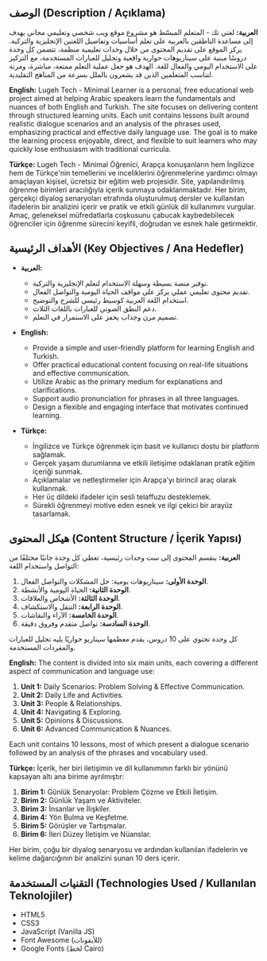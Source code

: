 ## الوصف (Description / Açıklama)

**العربية:**
لغتي تك - المتعلم المبسّط هو مشروع موقع ويب شخصي وتعليمي مجاني يهدف إلى مساعدة الناطقين بالعربية على تعلم أساسيات وتفاصيل اللغتين الإنجليزية والتركية. يركز الموقع على تقديم المحتوى من خلال وحدات تعليمية منظمة، تتضمن كل وحدة دروسًا مبنية على سيناريوهات حوارية واقعية وتحليل للعبارات المستخدمة، مع التركيز على الاستخدام اليومي والفعال للغة. الهدف هو جعل عملية التعلم ممتعة، مباشرة، ومرنة لتناسب المتعلمين الذين قد يشعرون بالملل بسرعة من المناهج التقليدية.

**English:**
Lugeh Tech - Minimal Learner is a personal, free educational web project aimed at helping Arabic speakers learn the fundamentals and nuances of both English and Turkish. The site focuses on delivering content through structured learning units. Each unit contains lessons built around realistic dialogue scenarios and an analysis of the phrases used, emphasizing practical and effective daily language use. The goal is to make the learning process enjoyable, direct, and flexible to suit learners who may quickly lose enthusiasm with traditional curricula.

**Türkçe:**
Lugeh Tech - Minimal Öğrenici, Arapça konuşanların hem İngilizce hem de Türkçe'nin temellerini ve inceliklerini öğrenmelerine yardımcı olmayı amaçlayan kişisel, ücretsiz bir eğitim web projesidir. Site, yapılandırılmış öğrenme birimleri aracılığıyla içerik sunmaya odaklanmaktadır. Her birim, gerçekçi diyalog senaryoları etrafında oluşturulmuş dersler ve kullanılan ifadelerin bir analizini içerir ve pratik ve etkili günlük dil kullanımını vurgular. Amaç, geleneksel müfredatlarla coşkusunu çabucak kaybedebilecek öğrenciler için öğrenme sürecini keyifli, doğrudan ve esnek hale getirmektir.

## الأهداف الرئيسية (Key Objectives / Ana Hedefler)

*   **العربية:**
    *   توفير منصة بسيطة وسهلة الاستخدام لتعلم الإنجليزية والتركية.
    *   تقديم محتوى تعليمي عملي يركز على مواقف الحياة اليومية والتواصل الفعال.
    *   استخدام اللغة العربية كوسيط رئيسي للشرح والتوضيح.
    *   دعم النطق الصوتي للعبارات باللغات الثلاث.
    *   تصميم مرن وجذاب يحفز على الاستمرار في التعلم.

*   **English:**
    *   Provide a simple and user-friendly platform for learning English and Turkish.
    *   Offer practical educational content focusing on real-life situations and effective communication.
    *   Utilize Arabic as the primary medium for explanations and clarifications.
    *   Support audio pronunciation for phrases in all three languages.
    *   Design a flexible and engaging interface that motivates continued learning.

*   **Türkçe:**
    *   İngilizce ve Türkçe öğrenmek için basit ve kullanıcı dostu bir platform sağlamak.
    *   Gerçek yaşam durumlarına ve etkili iletişime odaklanan pratik eğitim içeriği sunmak.
    *   Açıklamalar ve netleştirmeler için Arapça'yı birincil araç olarak kullanmak.
    *   Her üç dildeki ifadeler için sesli telaffuzu desteklemek.
    *   Sürekli öğrenmeyi motive eden esnek ve ilgi çekici bir arayüz tasarlamak.

## هيكل المحتوى (Content Structure / İçerik Yapısı)

**العربية:**
ينقسم المحتوى إلى ست وحدات رئيسية، تغطي كل وحدة جانبًا مختلفًا من التواصل واستخدام اللغة:
1.  **الوحدة الأولى:** سيناريوهات يومية: حل المشكلات والتواصل الفعال.
2.  **الوحدة الثانية:** الحياة اليومية والأنشطة.
3.  **الوحدة الثالثة:** الأشخاص والعلاقات.
4.  **الوحدة الرابعة:** التنقل والاستكشاف.
5.  **الوحدة الخامسة:** الآراء والنقاشات.
6.  **الوحدة السادسة:** تواصل متقدم وفروق دقيقة.

كل وحدة تحتوي على 10 دروس، يقدم معظمها سيناريو حواريًا يليه تحليل للعبارات والمفردات المستخدمة.

**English:**
The content is divided into six main units, each covering a different aspect of communication and language use:
1.  **Unit 1:** Daily Scenarios: Problem Solving & Effective Communication.
2.  **Unit 2:** Daily Life and Activities.
3.  **Unit 3:** People & Relationships.
4.  **Unit 4:** Navigating & Exploring.
5.  **Unit 5:** Opinions & Discussions.
6.  **Unit 6:** Advanced Communication & Nuances.

Each unit contains 10 lessons, most of which present a dialogue scenario followed by an analysis of the phrases and vocabulary used.

**Türkçe:**
İçerik, her biri iletişimin ve dil kullanımının farklı bir yönünü kapsayan altı ana birime ayrılmıştır:
1.  **Birim 1:** Günlük Senaryolar: Problem Çözme ve Etkili İletişim.
2.  **Birim 2:** Günlük Yaşam ve Aktiviteler.
3.  **Birim 3:** İnsanlar ve İlişkiler.
4.  **Birim 4:** Yön Bulma ve Keşfetme.
5.  **Birim 5:** Görüşler ve Tartışmalar.
6.  **Birim 6:** İleri Düzey İletişim ve Nüanslar.

Her birim, çoğu bir diyalog senaryosu ve ardından kullanılan ifadelerin ve kelime dağarcığının bir analizini sunan 10 ders içerir.

## التقنيات المستخدمة (Technologies Used / Kullanılan Teknolojiler)

*   HTML5
*   CSS3
*   JavaScript (Vanilla JS)
*   Font Awesome (للأيقونات)
*   Google Fonts (لخط Cairo)
